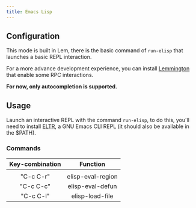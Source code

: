 ```yaml
---
title: Emacs Lisp
---
```



## Configuration

This mode is built in Lem, there is the basic command of `run-elisp` that launches a basic REPL interaction.

For a more advance development experience, you can install [Lemmington](https://github.com/lem-project/lemmigton) that enable some RPC interactions.

**For now, only autocompletion is supported.**


## Usage

Launch an interactive REPL with the command `run-elisp`, to do this, you'll need to install [ELTR](https://codeberg.org/sasanidas/eltr), a GNU Emacs
CLI REPL (it should also be available in the $PATH).


### Commands

| Key-combination | Function          |
|:---------------:|:-----------------:|
|                 |                   |
| "C-c C-r"       | elisp-eval-region |
| "C-c C-c"       | elisp-eval-defun  |
| "C-c C-l"       | elisp-load-file   |
